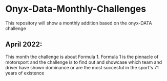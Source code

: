 # Onyx-Data-Monthly-Challenges
This repository will show a monthly addition based on the onyx-DATA challenge

## April 2022:
  This month the challenge is about Formula 1. Formula 1 is the pinnacle of motorsport and the challenge is to find out and showcase which
  team and driver have shown dominance or are the most succesful in the sport's 71 years of existence
